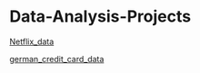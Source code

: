 # Data-Analysis-Projects

[Netflix_data](https://drive.google.com/file/d/1VImLJD_ZoPU0XrVfOUmtFgmMuOGCHSUz/view?usp=sharing)

[german_credit_card_data](https://drive.google.com/file/d/1KlvD0XGMQJ6hcmjgk3e_YDdliAWEuOvG/view?usp=sharing)
